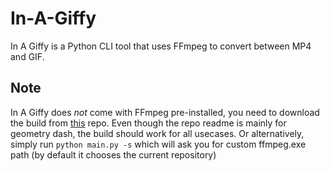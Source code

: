 # In-A-Giffy
In A Giffy is a Python CLI tool that uses FFmpeg to convert between MP4 and GIF.

## Note
In A Giffy does _not_ come with FFmpeg pre-installed, you need to download the build from [this](https://github.com/absolllute/ffmpeg-build) repo. Even though the repo readme is mainly for geometry dash, the build should work for all usecases.
Or alternatively, simply run `python main.py -s` which will ask you for custom ffmpeg.exe path (by default it chooses the current repository)
